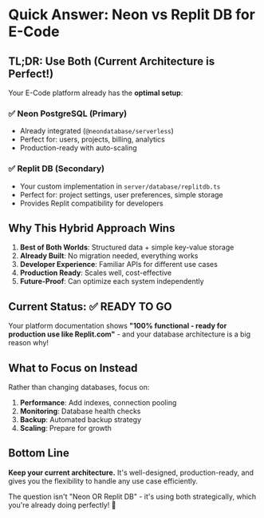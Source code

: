 # Quick Answer: Neon vs Replit DB for E-Code

## TL;DR: Use Both (Current Architecture is Perfect!)

Your E-Code platform already has the **optimal setup**:

### ✅ Neon PostgreSQL (Primary)
- Already integrated (`@neondatabase/serverless`)
- Perfect for: users, projects, billing, analytics
- Production-ready with auto-scaling

### ✅ Replit DB (Secondary)
- Your custom implementation in `server/database/replitdb.ts`
- Perfect for: project settings, user preferences, simple storage
- Provides Replit compatibility for developers

## Why This Hybrid Approach Wins

1. **Best of Both Worlds**: Structured data + simple key-value storage
2. **Already Built**: No migration needed, everything works
3. **Developer Experience**: Familiar APIs for different use cases
4. **Production Ready**: Scales well, cost-effective
5. **Future-Proof**: Can optimize each system independently

## Current Status: ✅ READY TO GO

Your platform documentation shows **"100% functional - ready for production use like Replit.com"** - and your database architecture is a big reason why!

## What to Focus on Instead

Rather than changing databases, focus on:

1. **Performance**: Add indexes, connection pooling
2. **Monitoring**: Database health checks
3. **Backup**: Automated backup strategy
4. **Scaling**: Prepare for growth

## Bottom Line

**Keep your current architecture.** It's well-designed, production-ready, and gives you the flexibility to handle any use case efficiently.

The question isn't "Neon OR Replit DB" - it's using both strategically, which you're already doing perfectly! 🎯